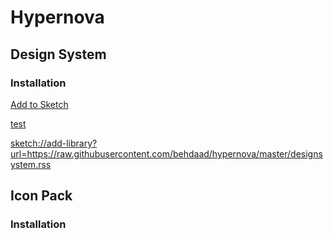 # Hypernova
## Design System 
### Installation
[Add to Sketch](sketch://add-library?url=https://raw.githubusercontent.com/behdaad/hypernova/master/designsystem.rss)

[test](https://raw.githubusercontent.com/behdaad/hypernova/master/designsystem.rss)

<sketch://add-library?url=https://raw.githubusercontent.com/behdaad/hypernova/master/designsystem.rss>

## Icon Pack
### Installation
<!-- hypernova design system v0.8.5 and icon pack v1.0.0 -->
